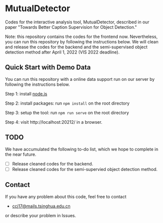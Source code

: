 MutualDetector
======================
Codes for the interactive analysis tool, MutualDetector, described in our paper "Towards Better Caption Supervision for Object Detection."

Note: this repository contains the codes for the frontend now. 
Nevertheless, you can run this repository by following the instructions below. 
We will clean and release the codes for the backend and the semi-supervised object detection method after April 1, 2022 (VIS 2022 deadline).

Quick Start with Demo Data
-----------------
You can run this repository with a online data support run on our server by following the instructions below.

Step 1: install [node.js](https://nodejs.org/en/download/)

Step 2: install packages: run ```npm install``` on the root directory

Step 3: setup the tool: run ```npm run serve``` on the root directory

Step 4: visit http://localhost:20212/ in a browser.


## TODO
We have accumulated the following to-do list, which we hope to complete in the near future.
  * [ ] Release cleaned codes for the backend. 
  * [ ] Release cleaned codes for the semi-supervied object detection method.

## Contact
If you have any problem about this code, feel free to contact
- ccj17@mails.tsinghua.edu.cn

or describe your problem in Issues.